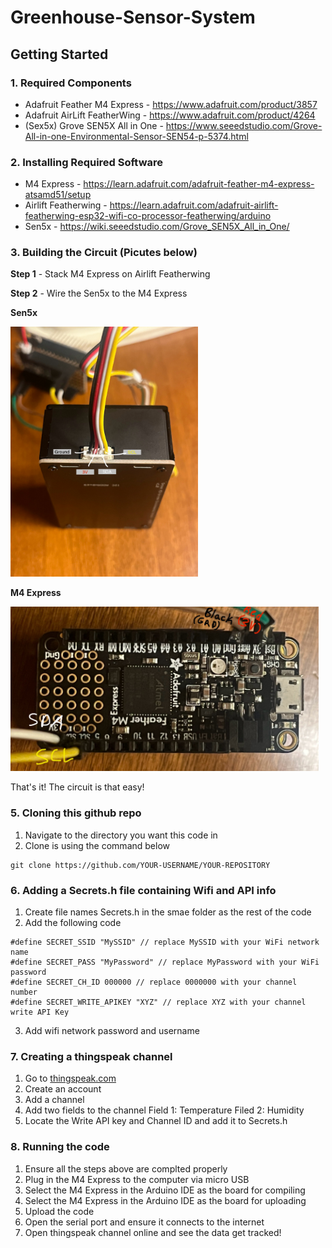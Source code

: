 # Greenhouse-Sensor-System

## Getting Started

### 1. Required Components
- Adafruit Feather M4 Express - https://www.adafruit.com/product/3857
- Adafruit AirLift FeatherWing - https://www.adafruit.com/product/4264
- (Sex5x) Grove SEN5X All in One - https://www.seeedstudio.com/Grove-All-in-one-Environmental-Sensor-SEN54-p-5374.html

### 2. Installing Required Software
- M4 Express - https://learn.adafruit.com/adafruit-feather-m4-express-atsamd51/setup
- Airlift Featherwing - https://learn.adafruit.com/adafruit-airlift-featherwing-esp32-wifi-co-processor-featherwing/arduino
- Sen5x - https://wiki.seeedstudio.com/Grove_SEN5X_All_in_One/

### 3. Building the Circuit (Picutes below)
**Step 1** - Stack M4 Express on Airlift Featherwing

**Step 2** - Wire the Sen5x to the M4 Express

**Sen5x**

<img src="Sen5x_wiring.jpg" width="300" height="400">

**M4 Express**

<img src="M4_wiring.jpg" width="493" height="263">

That's it! The circuit is that easy!

### 5. Cloning this github repo
1. Navigate to the directory you want this code in
2. Clone is using the command below
```
git clone https://github.com/YOUR-USERNAME/YOUR-REPOSITORY
```

### 6. Adding a Secrets.h file containing Wifi and API info
1. Create file names Secrets.h in the smae folder as the rest of the code
2. Add the following code
```
#define SECRET_SSID "MySSID" // replace MySSID with your WiFi network name
#define SECRET_PASS "MyPassword" // replace MyPassword with your WiFi password
#define SECRET_CH_ID 000000	// replace 0000000 with your channel number
#define SECRET_WRITE_APIKEY "XYZ" // replace XYZ with your channel write API Key
```
3. Add wifi network password and username

### 7. Creating a thingspeak channel
1. Go to [thingspeak.com](https://thingspeak.com/)
2. Create an account
3. Add a channel
4. Add two fields to the channel
   Field 1: Temperature
   Filed 2: Humidity
5. Locate the Write API key and Channel ID and add it to Secrets.h

### 8. Running the code
1. Ensure all the steps above are complted properly
2. Plug in the M4 Express to the computer via micro USB
3. Select the M4 Express in the Arduino IDE as the board for compiling
4. Select the M4 Express in the Arduino IDE as the board for uploading
5. Upload the code
6. Open the serial port and ensure it connects to the internet
7. Open thingspeak channel online and see the data get tracked!



